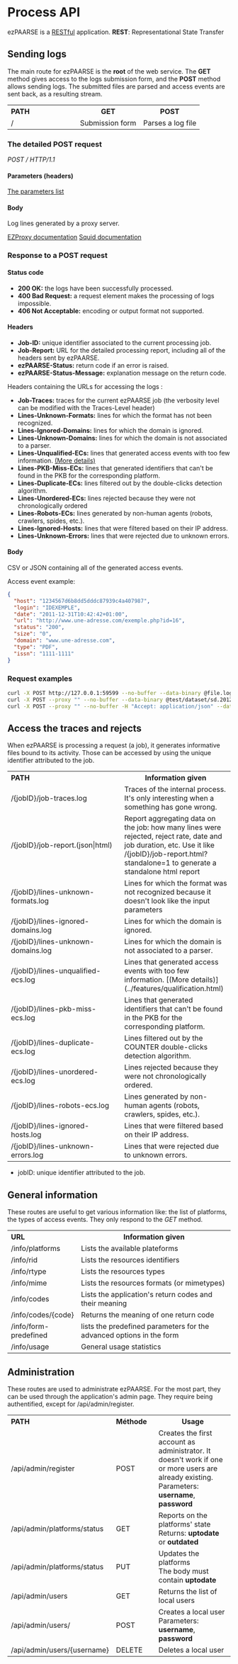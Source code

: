 # Process API

ezPAARSE is a [RESTful](https://en.wikipedia.org/wiki/Representational_state_transfer) application.
**REST**: Representational State Transfer

## Sending logs
The main route for ezPAARSE is the **root** of the web service. The **GET** method gives access to the logs submission form, and the **POST** method allows sending logs.
The submitted files are parsed and access events are sent back, as a resulting stream.

<table>
  <tr>
      <th style="text-align:left;width:140px;">PATH</th>
      <th> GET </th>
      <th> POST </th>
  </tr>
  <tr>
    <td>/</td>
    <td>Submission form</td>
    <td>Parses a log file</td>
  </tr>
</table>


### The detailed POST request

*POST / HTTP/1.1*

#### Parameters (headers)
[The parameters list](../configuration/parametres.html)

#### Body

Log lines generated by a proxy server.

[EZProxy documentation](http://www.oclc.org/support/documentation/ezproxy/cfg/logformat/)
[Squid documentation](http://www.squid-cache.org/Doc/config/logformat/)

### Response to a POST request

#### Status code

-   **200 OK:** the logs have been successfully processed.
-   **400 Bad Request:** a request element makes the processing of logs impossible.
-   **406 Not Acceptable:** encoding or output format not supported.

#### Headers
-   **Job-ID:** unique identifier associated to the current processing job.
-   **Job-Report:** URL for the detailed processing report, including all of the headers sent by ezPAARSE.
-   **ezPAARSE-Status:** return code if an error is raised.
-   **ezPAARSE-Status-Message:** explanation message on the return code.

Headers containing the URLs for accessing the logs :

-   **Job-Traces:** traces for the current ezPAARSE job (the verbosity level can be modified with the Traces-Level header)
-   **Lines-Unknown-Formats:** lines for which the format has not been recognized.
-   **Lines-Ignored-Domains:** lines for which the domain is ignored.
-   **Lines-Unknown-Domains:** lines for which the domain is not associated to a parser.
-   **Lines-Unqualified-ECs:** lines that generated access events with too few information. [(More details)](../features/qualification.html)
-   **Lines-PKB-Miss-ECs:** lines that generated identifiers that can't be found in the PKB for the corresponding platform.
-   **Lines-Duplicate-ECs:** lines filtered out by the double-clicks detection algorithm.
-   **Lines-Unordered-ECs:** lines rejected because they were not chronologically ordered
-   **Lines-Robots-ECs:** lines generated by non-human agents (robots, crawlers, spides, etc.).
-   **Lines-Ignored-Hosts:** lines that were filtered based on their IP address.
-   **Lines-Unknown-Errors:** lines that were rejected due to unknown errors.

#### Body

CSV or JSON containing all of the generated access events.

Access event example:

```json
{
  "host": "1234567d6b8dd5dddc87939c4a407987",
  "login": "IDEXEMPLE",
  "date": "2011-12-31T10:42:42+01:00",
  "url": "http://www.une-adresse.com/exemple.php?id=16",
  "status": "200",
  "size": "0",
  "domain": "www.une-adresse.com",
  "type": "PDF",
  "issn": "1111-1111"
}
```

### Request examples
```bash
curl -X POST http://127.0.0.1:59599 --no-buffer --data-binary @file.log -v
curl -X POST --proxy "" --no-buffer --data-binary @test/dataset/sd.2012-11-30.log  http://127.0.0.1:59599 -v
curl -X POST --proxy "" --no-buffer -H "Accept: application/json" --data-binary @test/dataset/sd.2012-11-30.log  http://127.0.0.1:59599 -v
```

## Access the traces and rejects

When ezPAARSE is processing a request (a job), it generates informative files bound to its activity.
Those can be accessed by using the unique identifier attributed to the job.

<table>
    <tr>
        <th style="text-align:left;width:240px;">PATH</th>
        <th>Information given</th>
    </tr>
    <tr>
      <td>/{jobID}/job-traces.log</td>
      <td>Traces of the internal process. It's only interesting when a something has gone wrong.</td>
    </tr>
    <tr>
      <td>/{jobID}/job-report.(json|html)</td>
      <td>Report aggregating data on the job: how many lines were rejected, reject rate, date and job duration, etc. Use it like /{jobID}/job-report.html?standalone=1 to generate a standalone html report</td>
    </tr>
    <tr>
      <td>/{jobID}/lines-unknown-formats.log</td>
      <td>Lines for which the format was not recognized because it doesn't look like the input parameters</td>
    </tr>
    <tr>
      <td>/{jobID}/lines-ignored-domains.log</td>
      <td>Lines for which the domain is ignored.</td>
    </tr>
    <tr>
      <td>/{jobID}/lines-unknown-domains.log</td>
      <td>Lines for which the domain is not associated to a parser.</td>
    </tr>
    <tr>
      <td>/{jobID}/lines-unqualified-ecs.log</td>
      <td>Lines that generated access events with too few information. [(More details)](../features/qualification.html)</td>
    </tr>
    <tr>
      <td>/{jobID}/lines-pkb-miss-ecs.log</td>
      <td>Lines that generated identifiers that can't be found in the PKB for the corresponding platform.</td>
    </tr>
    <tr>
      <td>/{jobID}/lines-duplicate-ecs.log</td>
      <td>Lines filtered out by the COUNTER double-clicks detection algorithm.</td>
    </tr>
    <tr>
      <td>/{jobID}/lines-unordered-ecs.log</td>
      <td>Lines rejected because they were not chronologically ordered.</td>
    </tr>
    <tr>
      <td>/{jobID}/lines-robots-ecs.log</td>
      <td>Lines generated by non-human agents (robots, crawlers, spides, etc.).</td>
    </tr>
    <tr>
      <td>/{jobID}/lines-ignored-hosts.log</td>
      <td>Lines that were filtered based on their IP address.</td>
    </tr>
    <tr>
      <td>/{jobID}/lines-unknown-errors.log</td>
      <td>Lines that were rejected due to unknown errors.</td>
    </tr>
</table>

- jobID: unique identifier attributed to the job.

## General information
These routes are useful to get various information like: the list of platforms, the types of access events. They only respond to the *GET* method.

<table>
    <tr>
        <th style="text-align:left;width:140px;">URL</th>
        <th>Information given</th>
    </tr>
    <tr>
      <td>/info/platforms</td>
      <td>Lists the available plateforms</td>
    </tr>
    <tr>
      <td>/info/rid</td>
      <td>Lists the resources identifiers</td>
    </tr>
    <tr>
      <td>/info/rtype</td>
      <td>Lists the resources types</td>
    </tr>
    <tr>
      <td>/info/mime</td>
      <td>Lists the resources formats (or mimetypes)</td>
    </tr>
    <tr>
      <td>/info/codes</td>
      <td>Lists the application's return codes and their meaning</td>
    </tr>
    <tr>
      <td>/info/codes/{code}</td>
      <td>Returns the meaning of one return code</td>
    </tr>
    <tr>
      <td>/info/form-predefined</td>
      <td>lists the predefined parameters for the advanced options in the form</td>
    </tr>
    <tr>
      <td>/info/usage</td>
      <td>General usage statistics</td>
    </tr>
</table>

## Administration
These routes are used to administrate ezPAARSE. For the most part, they can be used through the application's admin page. They require being authentified, except for /api/admin/register.

<table>
    <tr>
        <th style="text-align:left;width:140px;">PATH</th>
        <th style="text-align:left;width:80px;">Méthode</th>
        <th>Usage</th>
    </tr>
    <tr>
      <td>/api/admin/register</td>
      <td>POST</td>
      <td>Creates the first account as administrator. It doesn't work if one or more users are already existing.
        <br/>Parameters: <strong>username</strong>, <strong>password</strong></td>
    </tr>
    <tr>
      <td>/api/admin/platforms/status</td>
      <td>GET</td>
      <td>Reports on the platforms' state
        <br/>Returns: <strong>uptodate</strong> or <strong>outdated</strong></td>
    </tr>
    <tr>
      <td>/api/admin/platforms/status</td>
      <td>PUT</td>
      <td>Updates the platforms
        <br/>The body must contain <strong>uptodate</strong></td>
    </tr>
    <tr>
      <td>/api/admin/users</td>
      <td>GET</td>
      <td>Returns the list of local users</td>
    </tr>
    <tr>
      <td>/api/admin/users/</td>
      <td>POST</td>
      <td>Creates a local user
        <br/>Parameters: <strong>username</strong>, <strong>password</strong></td>
    </tr>
    <tr>
      <td>/api/admin/users/{username}</td>
      <td>DELETE</td>
      <td>Deletes a local user</td>
    </tr>
</table>
